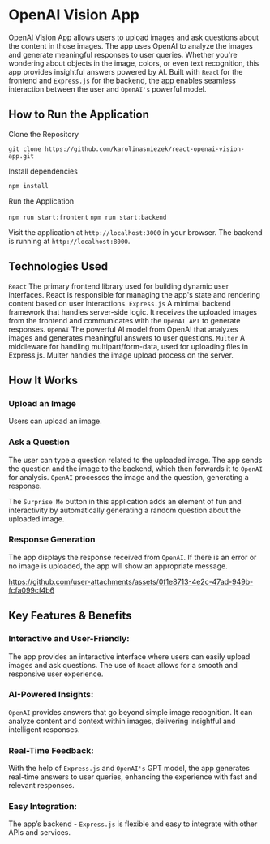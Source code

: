# OpenAI Vision App

OpenAI Vision App allows users to upload images and ask questions about the content in those images. 
The app uses OpenAI to analyze the images and generate meaningful responses to user queries. 
Whether you're wondering about objects in the image, colors, or even text recognition, this app provides insightful answers powered by AI. 
Built with `Reac`t for the frontend and `Express.js` for the backend, the app enables seamless interaction between the user and `OpenAI's` powerful model.

## How to Run the Application

Clone the Repository

`git clone https://github.com/karolinasniezek/react-openai-vision-app.git`

Install dependencies

`npm install`

Run the Application

`npm run start:frontent`
`npm run start:backend`

Visit the application at `http://localhost:3000` in your browser.
The backend is running at `http://localhost:8000`.

## Technologies Used
`React` The primary frontend library used for building dynamic user interfaces. React is responsible for managing the app's state and rendering content based on user interactions.
`Express.js` A minimal backend framework that handles server-side logic. It receives the uploaded images from the frontend and communicates with the `OpenAI API` to generate responses.
`OpenAI` The powerful AI model from OpenAI that analyzes images and generates meaningful answers to user questions.
`Multer` A middleware for handling multipart/form-data, used for uploading files in Express.js. Multer handles the image upload process on the server.

## How It Works

### Upload an Image

Users can upload an image.

### Ask a Question

The user can type a question related to the uploaded image.
The app sends the question and the image to the backend, which then forwards it to `OpenAI` for analysis.
`OpenAI` processes the image and the question, generating a response.

The `Surprise Me` button in this application adds an element of fun and interactivity by automatically generating a random question about the uploaded image.

### Response Generation

The app displays the response received from `OpenAI`.
If there is an error or no image is uploaded, the app will show an appropriate message.

https://github.com/user-attachments/assets/0f1e8713-4e2c-47ad-949b-fcfa099cf4b6

## Key Features & Benefits

### Interactive and User-Friendly:

The app provides an interactive interface where users can easily upload images and ask questions. The use of `React` allows for a smooth and responsive user experience.

### AI-Powered Insights:

`OpenAI` provides answers that go beyond simple image recognition. It can analyze content and context within images, delivering insightful and intelligent responses.

### Real-Time Feedback:

With the help of `Express.js` and `OpenAI's` GPT model, the app generates real-time answers to user queries, enhancing the experience with fast and relevant responses.

### Easy Integration:

The app’s backend - `Express.js` is flexible and easy to integrate with other APIs and services.

